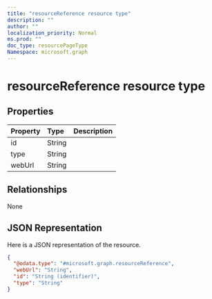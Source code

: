 ```yaml
---
title: "resourceReference resource type"
description: ""
author: ""
localization_priority: Normal
ms.prod: ""
doc_type: resourcePageType
Namespace: microsoft.graph
---
```



# resourceReference resource type



## Properties
|Property|Type|Description|
|:---|:---|:---|
|id|String||
|type|String||
|webUrl|String||

## Relationships
None

## JSON Representation
Here is a JSON representation of the resource.
<!-- {
  "blockType": "resource",
  "@odata.type": "microsoft.graph.resourceReference"
}
-->
``` json
{
  "@odata.type": "#microsoft.graph.resourceReference",
  "webUrl": "String",
  "id": "String (identifier)",
  "type": "String"
}
```

